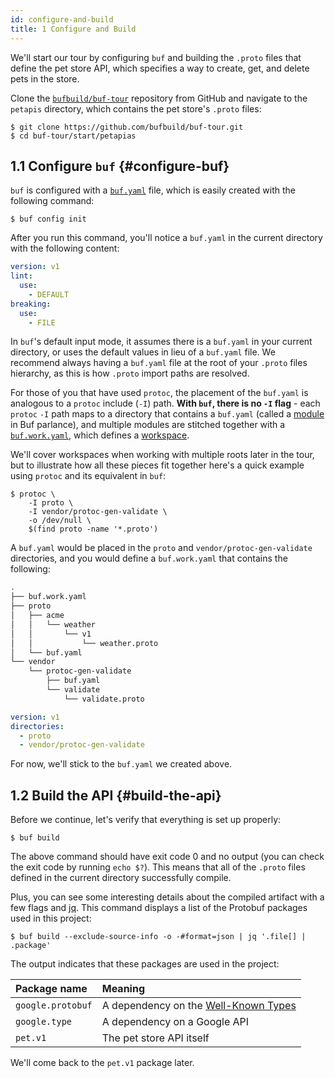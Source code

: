 ```yaml
---
id: configure-and-build
title: 1 Configure and Build
---
```


We'll start our tour by configuring `buf` and building the `.proto` files that define
the pet store API, which specifies a way to create, get, and delete pets in the store.

Clone the [`bufbuild/buf-tour`][tour_repo] repository from GitHub and navigate to the
`petapis` directory, which contains the pet store's `.proto` files:

```terminal
$ git clone https://github.com/bufbuild/buf-tour.git
$ cd buf-tour/start/petapias
```

## 1.1 Configure `buf` {#configure-buf}

`buf` is configured with a [`buf.yaml`](../configuration/v1/buf-yaml.md) file, which is easily
created with the following command:

```terminal
$ buf config init
```

After you run this command, you'll notice a `buf.yaml` in the current directory with the
following content:

```yaml title="buf.yaml"
version: v1
lint:
  use:
    - DEFAULT
breaking:
  use:
    - FILE
```

In `buf`'s default input mode, it assumes there is a `buf.yaml` in your current directory, or uses
the default values in lieu of a `buf.yaml` file. We recommend always having a `buf.yaml` file at the
root of your `.proto` files hierarchy, as this is how `.proto` import paths are resolved.

For those of you that have used `protoc`, the placement of the `buf.yaml` is analogous to a `protoc`
include (`-I`) path. **With `buf`, there is no `-I` flag** - each `protoc` `-I` path maps to a directory
that contains a `buf.yaml` (called a [module](../bsr/overview.md#module) in Buf parlance), and multiple modules
are stitched together with a [`buf.work.yaml`](../configuration/v1/buf-work-yaml.md), which defines a
[workspace](../reference/workspaces.md).

We'll cover workspaces when working with multiple roots later in the tour, but to illustrate how all these pieces
fit together here's a quick example using `protoc` and its equivalent in `buf`:

```terminal
$ protoc \
    -I proto \
    -I vendor/protoc-gen-validate \
    -o /dev/null \
    $(find proto -name '*.proto')
```

A `buf.yaml` would be placed in the `proto` and `vendor/protoc-gen-validate` directories, and you would define
a `buf.work.yaml` that contains the following:

```sh
.
├── buf.work.yaml
├── proto
│   ├── acme
│   │   └── weather
│   │       └── v1
│   │           └── weather.proto
│   └── buf.yaml
└── vendor
    └── protoc-gen-validate
        ├── buf.yaml
        └── validate
            └── validate.proto
```

```yaml title="buf.work"
version: v1
directories:
  - proto
  - vendor/protoc-gen-validate
```

For now, we'll stick to the `buf.yaml` we created above.

## 1.2 Build the API {#build-the-api}

Before we continue, let's verify that everything is set up properly:

```terminal
$ buf build
```

The above command should have exit code 0 and no output (you can check the exit code by
running `echo $?`). This means that all of the `.proto` files defined in the current
directory successfully compile.

Plus, you can see some interesting details about the compiled artifact with a few flags and
[jq](https://stedolan.github.io/jq). This command displays a list of the Protobuf packages used
in this project:

```terminal
$ buf build --exclude-source-info -o -#format=json | jq '.file[] | .package'
```

The output indicates that these packages are used in the project:

Package name | Meaning
:------------|:-------
`google.protobuf` | A dependency on the [Well-Known Types](https://developers.google.com/protocol-buffers/docs/reference/google.protobuf)
`google.type` | A dependency on a Google API
`pet.v1` | The pet store API itself

We'll come back to the `pet.v1` package later.

[tour_repo]: https://github.com/bufbuild/buf-tour.git